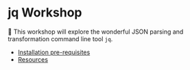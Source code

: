 # jq Workshop

👋 This workshop will explore the wonderful JSON parsing and transformation command line tool `jq`.

* [Installation pre-requisites](./installation.md)
* [Resources](./resources)